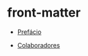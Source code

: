 # front-matter

 <ul class='toc'><li><a href='/pt/front-matter/preface'>Prefácio</a></li></ul>

<ul class='toc'><li><a href='/pt/front-matter/contributors'>Colaboradores</a></li></ul> 